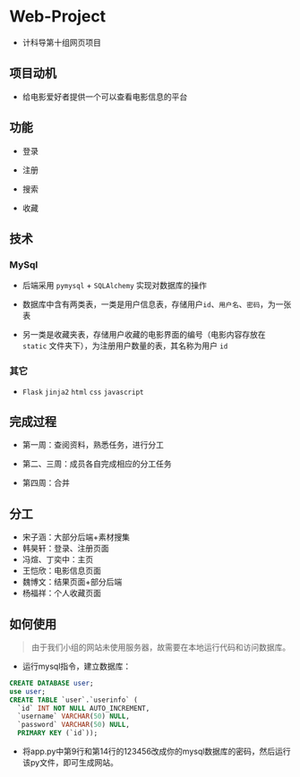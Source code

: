 # Web-Project

* 计科导第十组网页项目

## 项目动机

* 给电影爱好者提供一个可以查看电影信息的平台

## 功能

* 登录

* 注册

* 搜索

* 收藏

## 技术

### MySql

* 后端采用 `pymysql` + `SQLAlchemy` 实现对数据库的操作

* 数据库中含有两类表，一类是用户信息表，存储用户`id`、`用户名`、`密码`，为一张表

* 另一类是收藏夹表，存储用户收藏的电影界面的编号（电影内容存放在 `static` 文件夹下），为注册用户数量的表，其名称为用户 `id`

### 其它

* `Flask` `jinja2` `html` `css` `javascript`

## 完成过程

* 第一周：查阅资料，熟悉任务，进行分工

* 第二、三周：成员各自完成相应的分工任务

* 第四周：合并

## 分工

* 宋子涵：大部分后端+素材搜集
* 韩昊轩：登录、注册页面
* 冯煊、丁奕中：主页
* 王恺欣：电影信息页面
* 魏博文：结果页面+部分后端
* 杨福祥：个人收藏页面

## 如何使用

> 由于我们小组的网站未使用服务器，故需要在本地运行代码和访问数据库。

* 运行mysql指令，建立数据库：

```sql
CREATE DATABASE user;
use user;
CREATE TABLE `user`.`userinfo` (
  `id` INT NOT NULL AUTO_INCREMENT,
  `username` VARCHAR(50) NULL,
  `password` VARCHAR(50) NULL,
  PRIMARY KEY (`id`));
```

* 将app.py中第9行和第14行的123456改成你的mysql数据库的密码，然后运行该py文件，即可生成网站。
